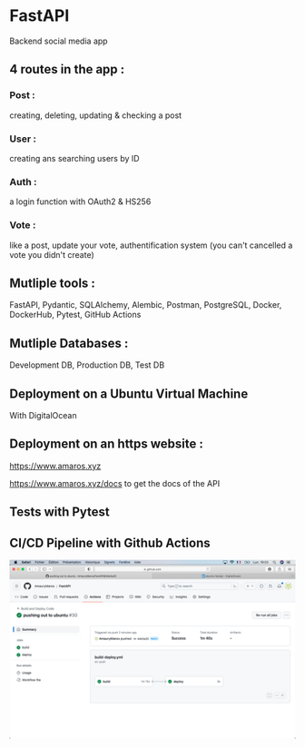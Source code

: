 # FastAPI

Backend social media app 

## 4 routes in the app :

### Post :

creating, deleting, updating & checking a post

### User :

creating ans searching users by ID

### Auth :

a login function with OAuth2 & HS256

### Vote :

like a post, update your vote, authentification system (you can't cancelled a vote you didn't create)


## Mutliple tools :

FastAPI, Pydantic, SQLAlchemy, Alembic, Postman, PostgreSQL, Docker, DockerHub, Pytest, GitHub Actions

## Mutliple Databases :

Development DB, Production DB, Test DB

## Deployment on a Ubuntu Virtual Machine

With DigitalOcean

## Deployment on an https website :

https://www.amaros.xyz

https://www.amaros.xyz/docs to get the docs of the API

## Tests with Pytest

## CI/CD Pipeline with Github Actions

<img src="https://github.com/AmauryMaros/FastAPI/blob/main/CI-CD.png">
